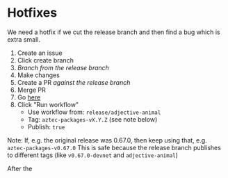 # Hotfixes

We need a hotfix if we cut the release branch and then find a bug which is extra small.

1. Create an issue
2. Click create branch
3. _Branch from the release branch_
4. Make changes
5. Create a PR _against the release branch_
6. Merge PR
7. Go [here](https://github.com/AztecProtocol/aztec-packages/actions/workflows/publish-aztec-packages.yml)
8. Click "Run workflow"
   - Use workflow from: `release/adjective-animal`
   - Tag: `aztec-packages-vX.Y.Z` (see note below)
   - Publish: `true`

Note:
If, e.g. the original release was 0.67.0, then keep using that, e.g. `aztec-packages-v0.67.0`
This is safe because the release branch publishes to different tags (like `v0.67.0-devnet` and `adjective-animal`)

After the
